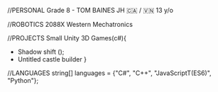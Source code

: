 //PERSONAL
Grade 8 - TOM BAINES JH
🇨🇦 / 🇻🇳
13 y/o

//ROBOTICS
2088X Western Mechatronics

//PROJECTS
Small Unity 3D Games(c#){
- Shadow shift ();
- Untitled castle builder
}

//LANGUAGES
string[] languages = {"C#", "C++", "JavaScriptT(ES6)", "Python"};
